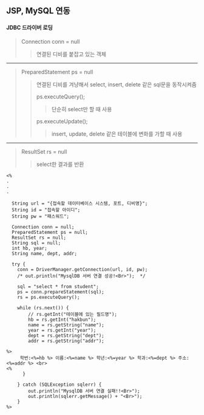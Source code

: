 ## JSP, MySQL 연동

#### JDBC 드라이버 로딩

> Connection conn = null
> > 연결된 디비를 붙잡고 있는 객체

------------------

> PreparedStatement ps = null
> > 연결된 디비를 겨냥해서 select, insert, delete 같은 sql문을 동작시켜줌
> >
> > ps.executeQuery(); 
> > > 단순히 select만 할 때 사용
> >
> > ps.executeUpdate();
> > > insert, update, delete 같은 테이블에 변화를 가할 때 사용
------------------

> ResultSet rs = null
> > select한 결과를 반환

```
<%
.
.
.

  String url = "{접속할 데이터베이스 시스템, 포트, 디비명}";
  String id = "접속할 아이디";
  String pw = "패스워드";

  Connection conn = null;
  PreparedStatement ps = null;
  ResultSet rs = null;
  String sql = null;
  int hb, year;
  String name, dept, addr;

  try {
  	conn = DriverManager.getConnection(url, id, pw);
  	/* out.println("MysqlDB 서버 연결 성공!<Br>");  */

  	sql = "select * from student";
  	ps = conn.prepareStatement(sql);
  	rs = ps.executeQuery();

  	while (rs.next()) {
  		// rs.getInt("테이블에 있는 필드명");
  		hb = rs.getInt("hakbun");
  		name = rs.getString("name");
  		year = rs.getInt("year");
  		dept = rs.getString("dept");
  		addr = rs.getString("addr");
			
%>
	 학번:<%=hb %> 이름:<%=name %> 학년:<%=year %> 학과:<%=dept %> 주소:<%=addr %> <br>
<%
	  }

	} catch (SQLException sqlerr) {
		out.println("MysqlDB 서버 연결 실패!!<Br>");
		out.println(sqlerr.getMessage() + "<Br>");
	}
%>
```
